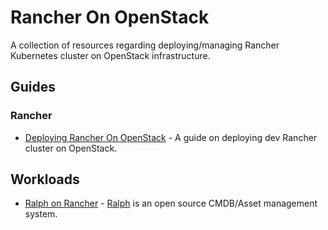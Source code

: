# Rancher On OpenStack

A collection of resources regarding deploying/managing Rancher Kubernetes cluster on OpenStack infrastructure.

## Guides

### Rancher

* [Deploying Rancher On OpenStack](https://www.vkhitrin.com/blog/deploying-rancher-on-openstack/) - A guide on deploying dev Rancher cluster on OpenStack.

## Workloads

* [Ralph on Rancher](workloads/ralph/README.md) - [Ralph](https://github.com/allegro/ralph) is an open source CMDB/Asset management system.
